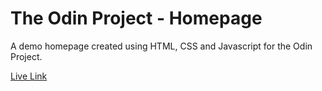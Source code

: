 # The Odin Project - Homepage

A demo homepage created using HTML, CSS and Javascript for the Odin Project.

[Live Link](https://antonharbers.github.io/Odin-Portfolio/)
